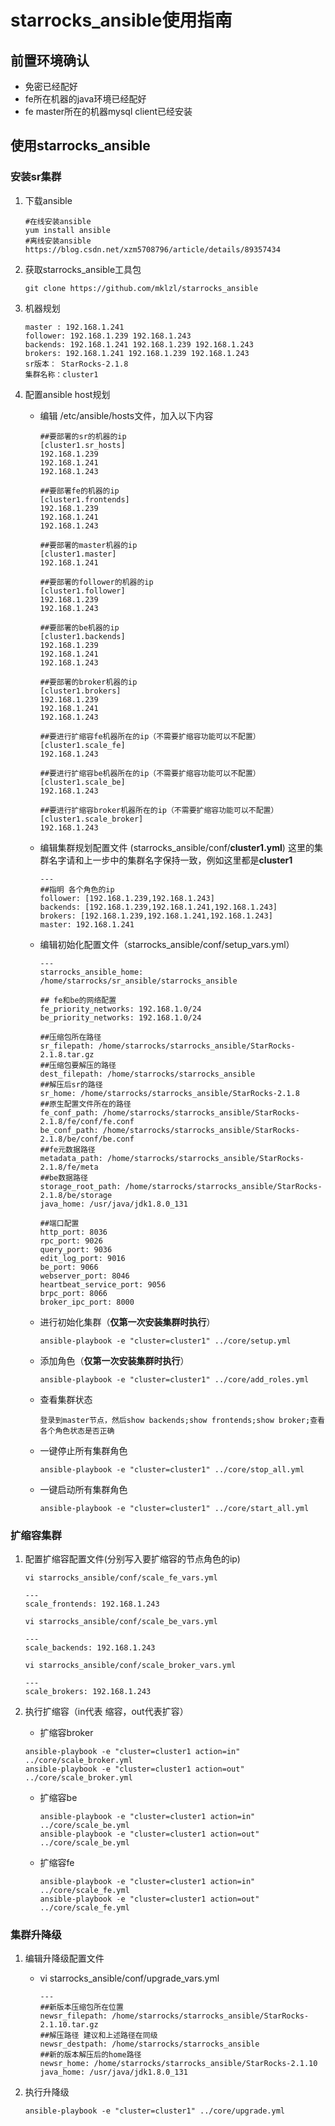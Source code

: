 

# starrocks_ansible使用指南

## 前置环境确认

* 免密已经配好
* fe所在机器的java环境已经配好
* fe master所在的机器mysql client已经安装

## 使用starrocks_ansible

### 安装sr集群

1. 下载ansible

   ````
   #在线安装ansible
   yum install ansible
   #离线安装ansible
   https://blog.csdn.net/xzm5708796/article/details/89357434
   ````

2. 获取starrocks_ansible工具包

   ````
   git clone https://github.com/mklzl/starrocks_ansible
   ````

3. 机器规划

   ```
   master : 192.168.1.241
   follower: 192.168.1.239 192.168.1.243
   backends: 192.168.1.241 192.168.1.239 192.168.1.243
   brokers: 192.168.1.241 192.168.1.239 192.168.1.243
   sr版本： StarRocks-2.1.8
   集群名称：cluster1
   ```

4. 配置ansible host规划

   * 编辑 /etc/ansible/hosts文件，加入以下内容

     ```
     ##要部署的sr的机器的ip
     [cluster1.sr_hosts]
     192.168.1.239
     192.168.1.241
     192.168.1.243
     
     ##要部署fe的机器的ip
     [cluster1.frontends]
     192.168.1.239
     192.168.1.241
     192.168.1.243
     
     ##要部署的master机器的ip
     [cluster1.master]
     192.168.1.241
     
     ##要部署的follower的机器的ip
     [cluster1.follower]
     192.168.1.239
     192.168.1.243
     
     ##要部署的be机器的ip
     [cluster1.backends]
     192.168.1.239
     192.168.1.241
     192.168.1.243
     
     ##要部署的broker机器的ip
     [cluster1.brokers]
     192.168.1.239
     192.168.1.241
     192.168.1.243
     
     ##要进行扩缩容fe机器所在的ip（不需要扩缩容功能可以不配置）
     [cluster1.scale_fe]
     192.168.1.243
     
     ##要进行扩缩容be机器所在的ip（不需要扩缩容功能可以不配置）
     [cluster1.scale_be]
     192.168.1.243
     
     ##要进行扩缩容broker机器所在的ip（不需要扩缩容功能可以不配置）
     [cluster1.scale_broker]
     192.168.1.243
     
     ```

   * 编辑集群规划配置文件 (starrocks_ansible/conf/<b>cluster1.yml</b>) 这里的集群名字请和上一步中的集群名字保持一致，例如这里都是<b>cluster1</b>

     ````
     ---
     ##指明 各个角色的ip
     follower: [192.168.1.239,192.168.1.243]
     backends: [192.168.1.239,192.168.1.241,192.168.1.243]
     brokers: [192.168.1.239,192.168.1.241,192.168.1.243]
     master: 192.168.1.241
     ````

   * 编辑初始化配置文件（starrocks_ansible/conf/setup_vars.yml）

     ````
     ---
     starrocks_ansible_home: /home/starrocks/sr_ansible/starrocks_ansible
     
     ## fe和be的网络配置
     fe_priority_networks: 192.168.1.0/24
     be_priority_networks: 192.168.1.0/24
     
     ##压缩包所在路径
     sr_filepath: /home/starrocks/starrocks_ansible/StarRocks-2.1.8.tar.gz
     ##压缩包要解压的路径
     dest_filepath: /home/starrocks/starrocks_ansible
     ##解压后sr的路径
     sr_home: /home/starrocks/starrocks_ansible/StarRocks-2.1.8
     ##原生配置文件所在的路径
     fe_conf_path: /home/starrocks/starrocks_ansible/StarRocks-2.1.8/fe/conf/fe.conf
     be_conf_path: /home/starrocks/starrocks_ansible/StarRocks-2.1.8/be/conf/be.conf
     ##fe元数据路径
     metadata_path: /home/starrocks/starrocks_ansible/StarRocks-2.1.8/fe/meta
     ##be数据路径
     storage_root_path: /home/starrocks/starrocks_ansible/StarRocks-2.1.8/be/storage
     java_home: /usr/java/jdk1.8.0_131
     
     ##端口配置
     http_port: 8036
     rpc_port: 9026
     query_port: 9036
     edit_log_port: 9016
     be_port: 9066
     webserver_port: 8046
     heartbeat_service_port: 9056
     brpc_port: 8066
     broker_ipc_port: 8000
     
     ````

   * 进行初始化集群（<b>仅第一次安装集群时执行</b>）

     ````
     ansible-playbook -e "cluster=cluster1" ../core/setup.yml
     ````

   * 添加角色（<b>仅第一次安装集群时执行</b>）

     ````
     ansible-playbook -e "cluster=cluster1" ../core/add_roles.yml
     ````

   * 查看集群状态

     ````
     登录到master节点，然后show backends;show frontends;show broker;查看各个角色状态是否正确
     ````

   * 一键停止所有集群角色

     ````
     ansible-playbook -e "cluster=cluster1" ../core/stop_all.yml
     ````

   * 一键启动所有集群角色

     ````
     ansible-playbook -e "cluster=cluster1" ../core/start_all.yml
     ````

### 扩缩容集群

1. 配置扩缩容配置文件(分别写入要扩缩容的节点角色的ip)

   ````
   vi starrocks_ansible/conf/scale_fe_vars.yml
   
   ---
   scale_frontends: 192.168.1.243
   
   vi starrocks_ansible/conf/scale_be_vars.yml
   
   ---
   scale_backends: 192.168.1.243
   
   vi starrocks_ansible/conf/scale_broker_vars.yml
   
   ---
   scale_brokers: 192.168.1.243
   
   ````

2. 执行扩缩容（in代表 缩容，out代表扩容）

   * 扩缩容broker

   ````
   ansible-playbook -e "cluster=cluster1 action=in" ../core/scale_broker.yml
   ansible-playbook -e "cluster=cluster1 action=out" ../core/scale_broker.yml
   ````

   

   * 扩缩容be

     ```
     ansible-playbook -e "cluster=cluster1 action=in" ../core/scale_be.yml
     ansible-playbook -e "cluster=cluster1 action=out" ../core/scale_be.yml
     ```

     

   * 扩缩容fe

     ````
     ansible-playbook -e "cluster=cluster1 action=in" ../core/scale_fe.yml
     ansible-playbook -e "cluster=cluster1 action=out" ../core/scale_fe.yml
     ````



### 集群升降级

1. 编辑升降级配置文件

   * vi starrocks_ansible/conf/upgrade_vars.yml 

     ````
     ---
     ##新版本压缩包所在位置
     newsr_filepath: /home/starrocks/starrocks_ansible/StarRocks-2.1.10.tar.gz
     ##解压路径 建议和上述路径在同级
     newsr_destpath: /home/starrocks/starrocks_ansible
     ##新的版本解压后的home路径
     newsr_home: /home/starrocks/starrocks_ansible/StarRocks-2.1.10
     java_home: /usr/java/jdk1.8.0_131
     ````

2. 执行升降级

   ````
   ansible-playbook -e "cluster=cluster1" ../core/upgrade.yml
   ````




